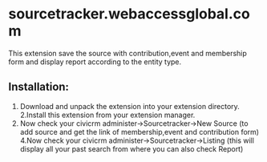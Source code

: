 sourcetracker.webaccessglobal.com
=================================
This extension save the source with contribution,event and membership form and display report according to the entity type.

Installation:
------------
1. Download and unpack the extension into your extension directory.
2.Install this extension from your extension manager.
3. Now check your civicrm administer->Sourcetracker->New Source
(to add source and get the link of membership,event and contribution form)
4.Now check your civicrm administer->Sourcetracker->Listing
(this will display all your past search from where you can also check Report)
